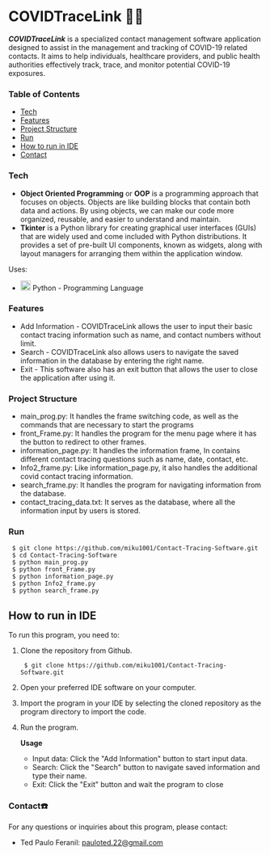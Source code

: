 # COVIDTraceLink 🔗😷

***COVIDTraceLink*** is a specialized contact management software application designed to assist in the management and tracking 
of COVID-19 related contacts. It aims to help individuals, healthcare providers, and public health authorities effectively track, 
trace, and monitor potential COVID-19 exposures.


### Table of Contents
- [Tech](#tech)
- [Features](#feat)
- [Project Structure](#proj)
- [Run](#run)
- [How to run in IDE](#ide)
- [Contact](#contact)

### Tech <a name="tech"></a>
* **Object Oriented Programming** or **OOP** is a programming approach that focuses on objects. Objects are like building 
blocks that contain both data and actions. By using objects, we can make our code more organized, reusable, and easier to understand and maintain. 
* **Tkinter** is a Python library for creating graphical user interfaces (GUIs) that are widely used and come included with Python distributions. 
It provides a set of pre-built UI components, known as widgets, along with layout managers for arranging them within the application window.

Uses:
* <img src="https://logowik.com/content/uploads/images/python4089.logowik.com.webp" alt="Python Logo" width="20"> Python - Programming Language

### Features <a name="feat"></a>
- Add Information - COVIDTraceLink allows the user to input their basic contact tracing information such as name, and contact numbers without limit.
- Search - COVIDTraceLink also allows users to navigate the saved information in the database by entering the right name.
- Exit - This software also has an exit button that allows the user to close the application after using it.

### Project Structure <a name="proj"></a>
- main_prog.py: It handles the frame switching code, as well as the commands that are necessary to start the programs
- front_Frame.py: It handles the program for the menu page where it has the button to redirect to other frames.
- information_page.py: It handles the information frame, In contains different contact tracing questions such as name, date, contact, etc.
- Info2_frame.py: Like information_page.py, it also handles the additional covid contact tracing information.
- search_frame.py: It handles the program for navigating information from the database.
- contact_tracing_data.txt: It serves as the database, where all the information input by users is stored.

### Run <a name="run"></a>
     $ git clone https://github.com/miku1001/Contact-Tracing-Software.git
     $ cd Contact-Tracing-Software
     $ python main_prog.py
     $ python front_Frame.py
     $ python information_page.py
     $ python Info2_frame.py
     $ python search_frame.py
     
## How to run in IDE <a name="ide"></a>

To run this program, you need to:
1. Clone the repository from Github.

        $ git clone https://github.com/miku1001/Contact-Tracing-Software.git
2. Open your preferred IDE software on your computer.
3. Import the program in your IDE by selecting the cloned repository as the program directory to import the code.
4. Run the program.
   
    **Usage**
    - Input data: Click the "Add Information" button to start input data.
    - Search: Click the "Search" button to navigate saved information and type their name.
    - Exit: Click the "Exit" button and wait the program to close

### Contact☎️ <a name="contact"></a>
  For any questions or inquiries about this program, please contact:
  
  - Ted Paulo Feranil: pauloted.22@gmail.com
